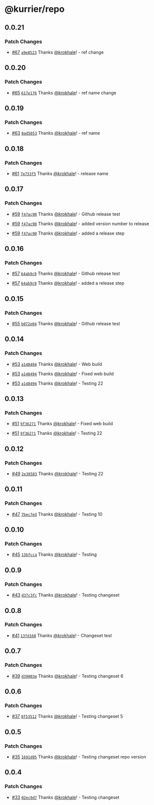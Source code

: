 # @kurrier/repo

## 0.0.21

### Patch Changes

- [#67](https://github.com/kurrier-org/kurrier/pull/67) [`a9e8523`](https://github.com/kurrier-org/kurrier/commit/a9e852371015ecf6b7d1c65c8a8ed83a7a7a8382) Thanks [@krokhale](https://github.com/krokhale)! - ref change

## 0.0.20

### Patch Changes

- [#65](https://github.com/kurrier-org/kurrier/pull/65) [`617e176`](https://github.com/kurrier-org/kurrier/commit/617e17629e8f1a01e8d10b0e9cc5c5dea77c4d1b) Thanks [@krokhale](https://github.com/krokhale)! - ref name change

## 0.0.19

### Patch Changes

- [#63](https://github.com/kurrier-org/kurrier/pull/63) [`8ad5053`](https://github.com/kurrier-org/kurrier/commit/8ad505365a3db1ae5651bd312a29d7b7f0d88a0f) Thanks [@krokhale](https://github.com/krokhale)! - ref name

## 0.0.18

### Patch Changes

- [#61](https://github.com/kurrier-org/kurrier/pull/61) [`7e753f5`](https://github.com/kurrier-org/kurrier/commit/7e753f515e22b697dc705a8229bd1408458f3060) Thanks [@krokhale](https://github.com/krokhale)! - release name

## 0.0.17

### Patch Changes

- [#59](https://github.com/kurrier-org/kurrier/pull/59) [`f47ac90`](https://github.com/kurrier-org/kurrier/commit/f47ac909b2f1ba35fadb07e00e13351779084d01) Thanks [@krokhale](https://github.com/krokhale)! - Github release test

- [#59](https://github.com/kurrier-org/kurrier/pull/59) [`f47ac90`](https://github.com/kurrier-org/kurrier/commit/f47ac909b2f1ba35fadb07e00e13351779084d01) Thanks [@krokhale](https://github.com/krokhale)! - added version number to release

- [#59](https://github.com/kurrier-org/kurrier/pull/59) [`f47ac90`](https://github.com/kurrier-org/kurrier/commit/f47ac909b2f1ba35fadb07e00e13351779084d01) Thanks [@krokhale](https://github.com/krokhale)! - added a release step

## 0.0.16

### Patch Changes

- [#57](https://github.com/kurrier-org/kurrier/pull/57) [`64ab9c9`](https://github.com/kurrier-org/kurrier/commit/64ab9c912b8a6eddb680bd13a6d399116d0891f9) Thanks [@krokhale](https://github.com/krokhale)! - Github release test

- [#57](https://github.com/kurrier-org/kurrier/pull/57) [`64ab9c9`](https://github.com/kurrier-org/kurrier/commit/64ab9c912b8a6eddb680bd13a6d399116d0891f9) Thanks [@krokhale](https://github.com/krokhale)! - added a release step

## 0.0.15

### Patch Changes

- [#55](https://github.com/kurrier-org/kurrier/pull/55) [`b072e04`](https://github.com/kurrier-org/kurrier/commit/b072e0401a9f7780974938ae87f85e7b1a800a6e) Thanks [@krokhale](https://github.com/krokhale)! - Github release test

## 0.0.14

### Patch Changes

- [#53](https://github.com/kurrier-org/kurrier/pull/53) [`a148494`](https://github.com/kurrier-org/kurrier/commit/a1484942b7ff34f264239b0e88069ddbf31975a6) Thanks [@krokhale](https://github.com/krokhale)! - Web build

- [#53](https://github.com/kurrier-org/kurrier/pull/53) [`a148494`](https://github.com/kurrier-org/kurrier/commit/a1484942b7ff34f264239b0e88069ddbf31975a6) Thanks [@krokhale](https://github.com/krokhale)! - Fixed web build

- [#53](https://github.com/kurrier-org/kurrier/pull/53) [`a148494`](https://github.com/kurrier-org/kurrier/commit/a1484942b7ff34f264239b0e88069ddbf31975a6) Thanks [@krokhale](https://github.com/krokhale)! - Testing 22

## 0.0.13

### Patch Changes

- [#51](https://github.com/kurrier-org/kurrier/pull/51) [`9f36271`](https://github.com/kurrier-org/kurrier/commit/9f3627175faa8628817c33027af11f434365fe39) Thanks [@krokhale](https://github.com/krokhale)! - Fixed web build

- [#51](https://github.com/kurrier-org/kurrier/pull/51) [`9f36271`](https://github.com/kurrier-org/kurrier/commit/9f3627175faa8628817c33027af11f434365fe39) Thanks [@krokhale](https://github.com/krokhale)! - Testing 22

## 0.0.12

### Patch Changes

- [#49](https://github.com/kurrier-org/kurrier/pull/49) [`2e38583`](https://github.com/kurrier-org/kurrier/commit/2e38583c98d6ddb8433022e388ad12eaac35f954) Thanks [@krokhale](https://github.com/krokhale)! - Testing 22

## 0.0.11

### Patch Changes

- [#47](https://github.com/kurrier-org/kurrier/pull/47) [`7bec7ed`](https://github.com/kurrier-org/kurrier/commit/7bec7ed722c5e229c46110c4c0e4c7af9748ae45) Thanks [@krokhale](https://github.com/krokhale)! - Testing 10

## 0.0.10

### Patch Changes

- [#45](https://github.com/kurrier-org/kurrier/pull/45) [`13bfcca`](https://github.com/kurrier-org/kurrier/commit/13bfccaaa570f4439c5c53fe4dd2b6444bd5b56f) Thanks [@krokhale](https://github.com/krokhale)! - Testing

## 0.0.9

### Patch Changes

- [#43](https://github.com/kurrier-org/kurrier/pull/43) [`d37c3fc`](https://github.com/kurrier-org/kurrier/commit/d37c3fc3770fbfff9aeb6dc946614fb9467f54cf) Thanks [@krokhale](https://github.com/krokhale)! - Testing changeset

## 0.0.8

### Patch Changes

- [#41](https://github.com/kurrier-org/kurrier/pull/41) [`13fd168`](https://github.com/kurrier-org/kurrier/commit/13fd16850e69a244d95fba8cd73c56a8c52e8130) Thanks [@krokhale](https://github.com/krokhale)! - Changeset test

## 0.0.7

### Patch Changes

- [#39](https://github.com/kurrier-org/kurrier/pull/39) [`d39003e`](https://github.com/kurrier-org/kurrier/commit/d39003e021afd25885d1b8f8b1b7edd8174fee0a) Thanks [@krokhale](https://github.com/krokhale)! - Testing changeset 6

## 0.0.6

### Patch Changes

- [#37](https://github.com/kurrier-org/kurrier/pull/37) [`8f53512`](https://github.com/kurrier-org/kurrier/commit/8f5351248272d36bda38d228e0de9f4bd74ead29) Thanks [@krokhale](https://github.com/krokhale)! - Testing changeset 5

## 0.0.5

### Patch Changes

- [#35](https://github.com/kurrier-org/kurrier/pull/35) [`1691d95`](https://github.com/kurrier-org/kurrier/commit/1691d95c991a6784efd73a1e177efc465f5bc897) Thanks [@krokhale](https://github.com/krokhale)! - Testing changeset repo version

## 0.0.4

### Patch Changes

- [#33](https://github.com/kurrier-org/kurrier/pull/33) [`02ec9d7`](https://github.com/kurrier-org/kurrier/commit/02ec9d777febfe52f2500c1b41b5d7d10a46fb80) Thanks [@krokhale](https://github.com/krokhale)! - Testing changeset
